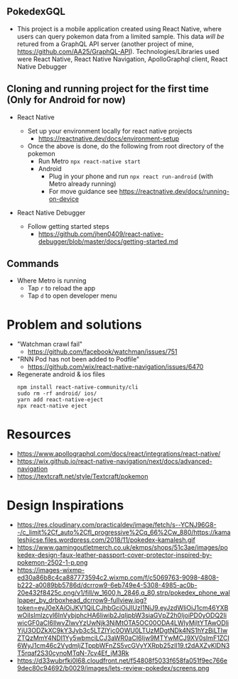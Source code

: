 ## PokedexGQL
- This project is a mobile application created using React Native, where users can query pokemon data from
a limited sample. This data *will be* retured from a GraphQL API server (another project of mine, https://github.com/AA25/GraphQL-API).
Technologies/Libraries used were React Native, React Native Navigation, ApolloGraphql client, React Native Debugger 

## Cloning and running project for the first time (Only for Android for now)
- React Native
    - Set up your environment locally for react native projects
        - https://reactnative.dev/docs/environment-setup
    - Once the above is done, do the following from root directory of the pokemon
        - Run Metro `npx react-native start` 
        - Android
            - Plug in your phone and run `npx react run-android` (with Metro already running)
            - For move guidance see https://reactnative.dev/docs/running-on-device

- React Native Debugger
    - Follow getting started steps
        - https://github.com/jhen0409/react-native-debugger/blob/master/docs/getting-started.md
            
## Commands
- Where Metro is running
    - Tap `r` to reload the app
    - Tap `d` to open developer menu

# Problem and solutions
- "Watchman crawl fail"
    - https://github.com/facebook/watchman/issues/751
- "RNN Pod has not been added to Podfile"
    - https://github.com/wix/react-native-navigation/issues/6470
- Regenerate android & ios files
    ```
    npm install react-native-community/cli
    sudo rm -rf android/ ios/
    yarn add react-native-eject
    npx react-native eject
    ```

# Resources
- https://www.apollographql.com/docs/react/integrations/react-native/
- https://wix.github.io/react-native-navigation/next/docs/advanced-navigation
- https://textcraft.net/style/Textcraft/pokemon

# Design Inspirations
- https://res.cloudinary.com/practicaldev/image/fetch/s--YCNJ96G8--/c_limit%2Cf_auto%2Cfl_progressive%2Cq_66%2Cw_880/https://kamaleshjicse.files.wordpress.com/2018/11/pokedex-kamalesh.gif
- https://www.gamingoutletmerch.co.uk/ekmps/shops/51c3ae/images/pokedex-design-faux-leather-passport-cover-protector-inspired-by-pokemon-2502-1-p.png
- https://images-wixmp-ed30a86b8c4ca887773594c2.wixmp.com/f/c5069763-9098-4808-b222-a0089bb5786d/dcrrow9-6eb749e4-5308-4985-ac0b-20e432f8425c.png/v1/fill/w_1600,h_2846,q_80,strp/pokedex_phone_wallpaper_by_drboxhead_dcrrow9-fullview.jpg?token=eyJ0eXAiOiJKV1QiLCJhbGciOiJIUzI1NiJ9.eyJzdWIiOiJ1cm46YXBwOiIsImlzcyI6InVybjphcHA6Iiwib2JqIjpbW3siaGVpZ2h0IjoiPD0yODQ2IiwicGF0aCI6IlwvZlwvYzUwNjk3NjMtOTA5OC00ODA4LWIyMjItYTAwODliYjU3ODZkXC9kY3Jyb3c5LTZlYjc0OWU0LTUzMDgtNDk4NS1hYzBiLTIwZTQzMmY4NDI1Yy5wbmciLCJ3aWR0aCI6Ijw9MTYwMCJ9XV0sImF1ZCI6WyJ1cm46c2VydmljZTppbWFnZS5vcGVyYXRpb25zIl19.t2dAXZvKlDN3T5rqaf2S30cynoMTqN-7cv4Ef_jM3Rk
- https://d33wubrfki0l68.cloudfront.net/f54808f5033f658fa051f9ec766e9dec80c94692/b0029/images/lets-review-pokedex/screens.png

